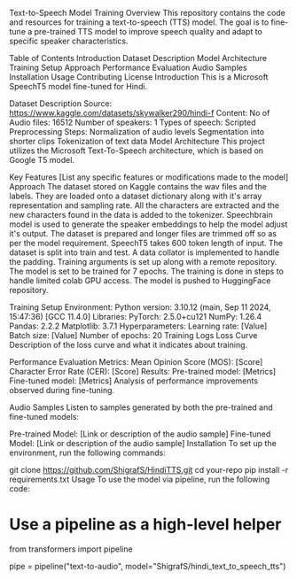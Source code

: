 Text-to-Speech Model Training
Overview
This repository contains the code and resources for training a text-to-speech (TTS) model. The goal is to fine-tune a pre-trained TTS model to improve speech quality and adapt to specific speaker characteristics.

Table of Contents
Introduction
Dataset Description
Model Architecture
Training Setup
Approach
Performance Evaluation
Audio Samples
Installation
Usage
Contributing
License
Introduction
This is a Microsoft SpeechT5 model fine-tuned for Hindi.

Dataset Description
Source: https://www.kaggle.com/datasets/skywalker290/hindi-f
Content:
No of Audio files: 16512
Number of speakers: 1
Types of speech: Scripted
Preprocessing Steps:
Normalization of audio levels
Segmentation into shorter clips
Tokenization of text data
Model Architecture
This project utilizes the Microsoft Text-To-Speech architecture, which is based on Google T5 model.

Key Features
[List any specific features or modifications made to the model]
Approach
The dataset stored on Kaggle contains the wav files and the labels. They are loaded onto a dataset dictionary along with it's array representation and sampling rate. All the characters are extracted and the new characters found in the data is added to the tokenizer. Speechbrain model is used to generate the speaker embeddings to help the model adjust it's output. The dataset is prepared and longer files are trimmed off so as per the model requirement. SpeechT5 takes 600 token length of input. The dataset is split into train and test. A data collator is implemented to handle the padding. Training arguments is set up along with a remote repository. The model is set to be trained for 7 epochs. The training is done in steps to handle limited colab GPU access. The model is pushed to HuggingFace repository.

Training Setup
Environment:
Python version: 3.10.12 (main, Sep 11 2024, 15:47:36) [GCC 11.4.0]
Libraries:
PyTorch: 2.5.0+cu121
NumPy: 1.26.4
Pandas: 2.2.2
Matplotlib: 3.7.1
Hyperparameters:
Learning rate: [Value]
Batch size: [Value]
Number of epochs: 20
Training Logs
Loss Curve
Description of the loss curve and what it indicates about training.

Performance Evaluation
Metrics:
Mean Opinion Score (MOS): [Score]
Character Error Rate (CER): [Score]
Results:
Pre-trained model: [Metrics]
Fine-tuned model: [Metrics]
Analysis of performance improvements observed during fine-tuning.

Audio Samples
Listen to samples generated by both the pre-trained and fine-tuned models:

Pre-trained Model: [Link or description of the audio sample]
Fine-tuned Model: [Link or description of the audio sample]
Installation
To set up the environment, run the following commands:

git clone https://github.com/ShigrafS/HindiTTS.git
cd your-repo
pip install -r requirements.txt
Usage
To use the model via pipeline, run the following code:

# Use a pipeline as a high-level helper
from transformers import pipeline

pipe = pipeline("text-to-audio", model="ShigrafS/hindi_text_to_speech_tts")

